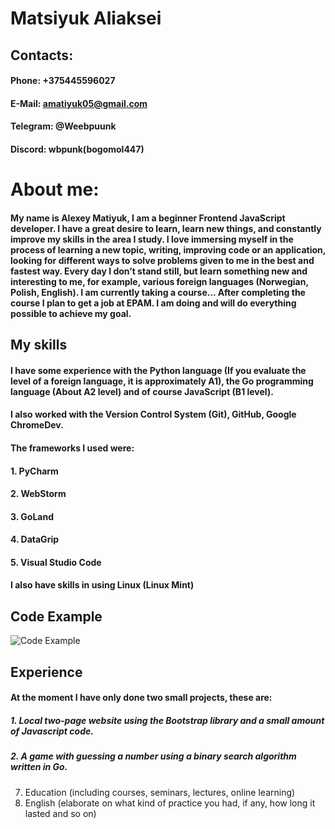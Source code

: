 # Matsiyuk Aliaksei

## Contacts:

#### Phone: +375445596027
#### E-Mail: amatiyuk05@gmail.com
#### Telegram: @Weebpuunk
#### Discord: wbpunk(bogomol447)

# About me:

#### My name is Alexey Matiyuk, I am a beginner Frontend JavaScript developer. I have a great desire to learn, learn new things, and constantly improve my skills in the area I study. I love immersing myself in the process of learning a new topic, writing, improving code or an application, looking for different ways to solve problems given to me in the best and fastest way. Every day I don’t stand still, but learn something new and interesting to me, for example, various foreign languages (Norwegian, Polish, English). I am currently taking a course... After completing the course I plan to get a job at EPAM. I am doing and will do everything possible to achieve my goal.

## My skills
#### I have some experience with the Python language (If you evaluate the level of a foreign language, it is approximately A1), the Go programming language (About A2 level) and of course JavaScript (B1 level).
#### I also worked with the Version Control System (Git), GitHub, Google ChromeDev.
#### The frameworks I used were:
#### 1. PyCharm
#### 2. WebStorm
#### 3. GoLand
#### 4. DataGrip
#### 5. Visual Studio Code
#### I also have skills in using Linux (Linux Mint)

## Code Example
<image src="C:\Users\Алексей Матиюк\Desktop\codeexample.png" alt="Code Example">

## Experience
#### At the moment I have only done two small projects, these are:
##### 1. Local two-page website using the Bootstrap library and a small amount of Javascript code.
##### 2. A game with guessing a number using a binary search algorithm written in Go.

7. Education (including courses, seminars, lectures, online learning)
8. English (elaborate on what kind of practice you had, if any, how long it lasted and so on)